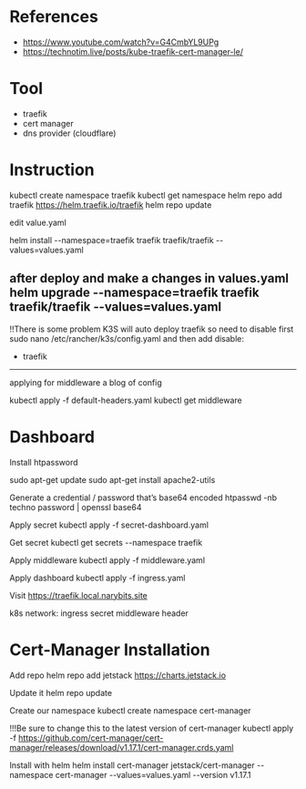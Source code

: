 # References
- https://www.youtube.com/watch?v=G4CmbYL9UPg
- https://technotim.live/posts/kube-traefik-cert-manager-le/
# Tool
- traefik
- cert manager
- dns provider (cloudflare)

# Instruction
kubectl create namespace traefik
kubectl get namespace
helm repo add traefik https://helm.traefik.io/traefik
helm repo update

edit value.yaml

helm install --namespace=traefik traefik traefik/traefik --values=values.yaml

after deploy and make a changes in values.yaml
helm upgrade --namespace=traefik traefik traefik/traefik --values=values.yaml
 ---
!!There is some problem
K3S will auto deploy traefik so need to disable first
sudo nano /etc/rancher/k3s/config.yaml
and then add
disable:
  - traefik
---

applying for middleware
a blog of config 

kubectl apply -f default-headers.yaml
kubectl get middleware

# Dashboard
Install htpassword

sudo apt-get update
sudo apt-get install apache2-utils

Generate a credential / password that’s base64 encoded
htpasswd -nb techno password | openssl base64

Apply secret
kubectl apply -f secret-dashboard.yaml

Get secret
kubectl get secrets --namespace traefik

Apply middleware
kubectl apply -f middleware.yaml

Apply dashboard
kubectl apply -f ingress.yaml

Visit https://traefik.local.narybits.site

k8s network: ingress secret middleware header

# Cert-Manager Installation
Add repo
helm repo add jetstack https://charts.jetstack.io

Update it
helm repo update

Create our namespace
kubectl create namespace cert-manager

!!!Be sure to change this to the latest version of cert-manager
kubectl apply -f https://github.com/cert-manager/cert-manager/releases/download/v1.17.1/cert-manager.crds.yaml

Install with helm
helm install cert-manager jetstack/cert-manager --namespace cert-manager --values=values.yaml --version v1.17.1
